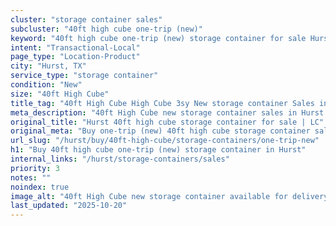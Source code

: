 ```yaml
---
cluster: "storage container sales"
subcluster: "40ft high cube one-trip (new)"
keyword: "40ft high cube one-trip (new) storage container for sale Hurst, TX"
intent: "Transactional-Local"
page_type: "Location-Product"
city: "Hurst, TX"
service_type: "storage container"
condition: "New"
size: "40ft High Cube"
title_tag: "40ft High Cube High Cube 3sy New storage container Sales in Hurst | LC Container"
meta_description: "40ft High Cube new storage container sales in Hurst. High cube containers with extra height. Fast delivery, competitive pricing. Serving storage containers area. Quote ID: IHE. Call (214) 524-4168 for your free quote today."
original_title: "Hurst 40ft high cube storage container for sale | LC"
original_meta: "Buy one-trip (new) 40ft high cube storage container sale with local delivery in Hurst, TX. LC Container — local Since 2003. Request a fast quote today."
url_slug: "/hurst/buy/40ft-high-cube/storage-containers/one-trip-new"
h1: "Buy 40ft high cube one-trip (new) storage container in Hurst"
internal_links: "/hurst/storage-containers/sales"
priority: 3
notes: ""
noindex: true
image_alt: "40ft High Cube new storage container available for delivery in Hurst"
last_updated: "2025-10-20"
---
```


<!-- TODO: Add unique city/inventory copy, images, and internal links here. -->
